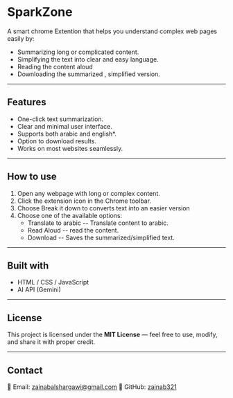 # SparkZone

A smart chrome Extention that helps you understand complex web pages easily by:
- Summarizing long or complicated content.  
- Simplifying the text into clear and easy language.  
- Reading the content aloud 
- Downloading the summarized , simplified version.

---

## Features

- One-click text summarization.  
-  Clear and minimal user interface.  
-  Supports both arabic and english*.  
-  Option to download results.  
-  Works on most websites seamlessly.

---

## How to use

1. Open any webpage with long or complex content.  
2. Click the extension icon in the Chrome toolbar.  
3. Choose Break it down to converts text into an easier version 
4. Choose one of the available options: 
   - Translate to arabic -- Translate content to arabic.  
   - Read Aloud -- read the content.  
   - Download -- Saves the summarized/simplified text.  

---

## Built with

- HTML / CSS / JavaScript  
- AI API (Gemini)  
---

## License

This project is licensed under the **MIT License** — feel free to use, modify, and share it with proper credit.

---

## Contact

📧 Email: zainabalshargawi@gmail.com
🐙 GitHub: [zainab321](https://github.com/zainab321)
